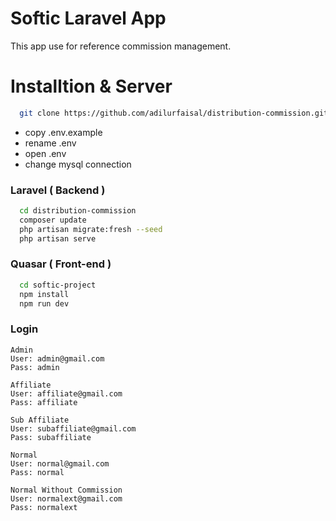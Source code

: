 
# Softic Laravel App

This app use for reference commission management.



# Installtion & Server #
```bash
  git clone https://github.com/adilurfaisal/distribution-commission.git
```
- copy .env.example
- rename .env
- open .env
- change mysql connection

### Laravel ( Backend ) ###
```bash
  cd distribution-commission
  composer update
  php artisan migrate:fresh --seed
  php artisan serve
```

### Quasar ( Front-end ) ###
```bash
  cd softic-project
  npm install
  npm run dev
```


### Login  ###

```
Admin
User: admin@gmail.com
Pass: admin
```
```
Affiliate
User: affiliate@gmail.com
Pass: affiliate
```
```
Sub Affiliate
User: subaffiliate@gmail.com
Pass: subaffiliate
```
```
Normal
User: normal@gmail.com
Pass: normal
```
```
Normal Without Commission
User: normalext@gmail.com
Pass: normalext
```
